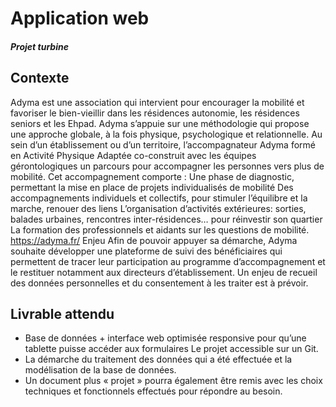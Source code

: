 # Application web 
##### Projet turbine
## Contexte 
Adyma est une association qui intervient pour encourager la mobilité et favoriser le bien-vieillir dans les résidences autonomie, les résidences seniors et les Ehpad. Adyma s’appuie sur une méthodologie qui propose une approche globale, à la fois physique, psychologique et relationnelle. Au sein d’un établissement ou d’un territoire, l’accompagnateur Adyma formé en Activité Physique Adaptée co-construit avec les équipes gérontologiques un parcours pour accompagner les personnes vers plus de mobilité. 
Cet accompagnement comporte : 
Une phase de diagnostic, permettant la mise en place de projets individualisés de mobilité Des accompagnements individuels et collectifs, pour stimuler l’équilibre et la marche, renouer des liens 
L’organisation d’activités extérieures: sorties, balades urbaines, rencontres inter-résidences… pour réinvestir son quartier 
La formation des professionnels et aidants sur les questions de mobilité. 
https://adyma.fr/ 
Enjeu 
Afin de pouvoir appuyer sa démarche, Adyma souhaite développer une plateforme de suivi des bénéficiaires qui permettent de tracer leur participation au programme d’accompagnement et le restituer notamment aux directeurs d’établissement. 
Un enjeu de recueil des données personnelles et du consentement à les traiter est à prévoir.

## Livrable attendu 
- Base de données + interface web optimisée responsive pour qu’une tablette puisse accéder aux formulaires Le projet accessible sur un Git. 
- La démarche du traitement des données qui a été effectuée et la modélisation de la base de données. 
- Un document plus « projet » pourra également être remis avec les choix techniques et fonctionnels effectués pour répondre au besoin. 
